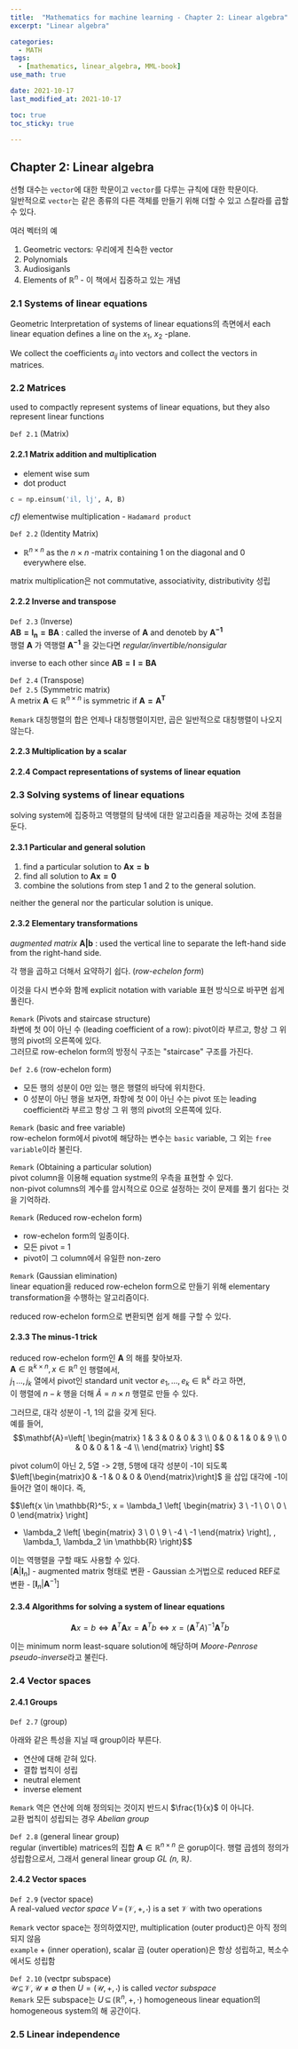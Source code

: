 ```yaml
---
title:  "Mathematics for machine learning - Chapter 2: Linear algebra"
excerpt: "Linear algebra"

categories:
  - MATH
tags:
  - [mathematics, linear_algebra, MML-book]
use_math: true

date: 2021-10-17
last_modified_at: 2021-10-17

toc: true
toc_sticky: true

---
```


## Chapter 2: Linear algebra

선형 대수는 `vector`에 대한 학문이고 `vector`를 다루는 규칙에 대한 학문이다.  
일반적으로 `vector`는 같은 종류의 다른 객체를 만들기 위해 더할 수 있고 스칼라를 곱할 수 있다.

여러 벡터의 예

1. Geometric vectors: 우리에게 친숙한 vector
2. Polynomials
3. Audiosiganls
4. Elements of $\mathbb{R}^n$ - 이 책에서 집중하고 있는 개념  

### 2.1 Systems of linear equations

Geometric Interpretation of systems of linear equations의  측면에서 each linear equation defines a line on the $x_1$, $x_2$ -plane.  

We collect the coefficients $a_{ij}$ into vectors and collect the vectors in matrices.

### 2.2 Matrices

used to compactly represent systems of linear equations, but they also represent linear functions  

`Def 2.1` (Matrix)

#### 2.2.1 Matrix addition and multiplication

- element wise sum
- dot product  

```python
c = np.einsum('il, lj', A, B)
```

*cf)* elementwise multiplication - `Hadamard product`  

`Def 2.2` (Identity Matrix)

- $\mathbb{R}^{n\times n}$ as the $n\times n$ -matrix containing 1 on the diagonal and 0 everywhere else.

matrix multiplication은 not commutative, associativity, distributivity 성립  

#### 2.2.2 Inverse and transpose

`Def 2.3` (Inverse)  
$\mathbf{AB=I_n=BA}$ : called the inverse of $\mathbf{A}$ and denoteb by $\mathbf{A^{-1}}$  
행렬 $\mathbf{A}$ 가 역행렬 $\mathbf{A^{-1}}$ 을 갖는다면 *regular/invertible/nonsigular*  

inverse to each other since $\mathbf{AB=I=BA}$  

`Def 2.4` (Transpose)  
`Def 2.5` (Symmetric matrix)  
A metrix $\mathbf{A}\in \mathbb{R}^{n\times n}$ is symmetric if $\mathbf{A=A^{T}}$  

`Remark` 대칭행렬의 합은 언제나 대칭행렬이지만, 곱은 일반적으로 대칭행렬이 나오지 않는다.  

#### 2.2.3 Multiplication by a scalar

#### 2.2.4 Compact representations of systems of linear equation

### 2.3 Solving systems of linear equations

solving system에 집중하고 역행렬의 탐색에 대한 알고리즘을 제공하는 것에 초점을 둔다.

#### 2.3.1 Particular and general solution

1. find a particular solution to $\mathbf{Ax=b}$
2. find all solution to $\mathbf{Ax=0}$
3. combine the solutions from step 1 and 2 to the general solution.

neither the general nor the particular solution is unique.

#### 2.3.2 Elementary transformations

*augmented matrix* $\mathbf{A\vert b}$ : used the vertical line to separate the left-hand side from the right-hand side.  

각 행을 곱하고 더해서 요약하기 쉽다. (*row-echelon form*)  

이것을 다시 변수와 함께 explicit notation with variable 표현 방식으로 바꾸면 쉽게 풀린다.  

`Remark` (Pivots and staircase structure)  
좌변에 첫 0이 아닌 수 (leading coefficient of a row): pivot이라 부르고, 항상 그 위 행의 pivot의 오른쪽에 있다.  
그러므로 row-echelon form의 방정식 구조는 "staircase" 구조를 가진다.  

`Def 2.6` (row-echelon form)

- 모든 행의 성분이 0만 있는 행은 행렬의 바닥에 위치한다.  
- 0 성분이 아닌 행을 보자면, 좌항에 첫 0이 아닌 수는 pivot 또는 leading coefficient라 부르고 항상 그 위 행의 pivot의 오른쪽에 있다.  

`Remark` (basic and free variable)  
row-echelon form에서 pivot에 해당하는 변수는 `basic` variable, 그 외는 `free variable`이라 불린다.  

`Remark` (Obtaining a particular solution)  
pivot column을 이용해 equation systme의 우측을 표현할 수 있다.  
non-pivot columns의 계수를 암시적으로 0으로 설정하는 것이 문제를 풀기 쉽다는 것을 기억하라.  

`Remark` (Reduced row-echelon form)  

- row-echelon form의 일종이다.
- 모든 pivot = 1
- pivot이 그 column에서 유일한 non-zero  

`Remark` (Gaussian elimination)  
linear equation을 reduced row-echelon form으로 만들기 위해 elementary transformation을 수행하는 알고리즘이다.  

reduced row-echelon form으로 변환되면 쉽게 해를 구할 수 있다.

#### 2.3.3 The minus-1 trick

reduced row-echelon form인 $\mathbf{A}$ 의 해를 찾아보자.  
$\mathbf{A}\in \mathbb{R}^{k\times n}, x \in \mathbb{R}^n$ 인 행렬에서,  
$j_1\, ...,\, j_k$ 열에서 pivot인 standard unit vector $e_1,\, ...,\, e_k \in \mathbb{R}^k$ 라고 하면,  
이 행렬에 $n-k$ 행을 더해 $\tilde{A} = n\times n$ 행렬로 만들 수 있다.  

그러므로, 대각 성분이 -1, 1의 값을 갖게 된다.  
예를 들어,  
$$\mathbf{A}=\left[
  \begin{matrix}
  1 & 3 & 0 & 0 & 3 \\
  0 & 0 & 1 & 0 & 9 \\
  0 & 0 & 0 & 1 & -4 \\
  \end{matrix}
  \right] $$

pivot colum이 아닌 2, 5열 -> 2행, 5행에 대각 성분이 -1이 되도록 $\left[\begin{matrix}0 & -1 & 0 & 0 & 0\end{matrix}\right]$ 을 삽입 대각에 -1이 들어간 열이 해이다.  즉,  

$$\left\{x \in \mathbb{R}^5:\, x = \lambda_1 \left[
  \begin{matrix}
  3 \\ -1 \\ 0 \\ 0 \\ 0
  \end{matrix}
  \right]
  + \lambda_2 \left[
    \begin{matrix}
    3 \\ 0 \\ 9 \\ -4 \\ -1
    \end{matrix}
    \right], \, \lambda_1, \lambda_2 \in \mathbb{R}
  \right\}$$

이는 역행렬을 구할 때도 사용할 수 있다.  
$[\mathbf{A}\vert \mathbf{I}_n]$ - augmented matrix 형태로 변환 - Gaussian 소거법으로 reduced REF로 변환 - $[\mathbf{I}_n\vert \mathbf{A}^{-1}]$

#### 2.3.4 Algorithms for solving a system of linear equations

$$\mathbf{A}x = b \Leftrightarrow \mathbf{A}^T\mathbf{A}x = \mathbf{A}^Tb \Leftrightarrow x = (\mathbf{A}^TA)^{-1}\mathbf{A}^Tb$$

이는 minimum norm least-square solution에 해당하며 *Moore-Penrose pseudo-inverse*라고 불린다.  

### 2.4 Vector spaces

#### 2.4.1 Groups

`Def 2.7` (group)  

아래와 같은 특성을 지닐 때 group이라 부른다.  

- 연산에 대해 갇혀 있다.
- 결합 법칙이 성립
- neutral element
- inverse element

`Remark` 역은 연산에 의해 정의되는 것이지 반드시 $\frac{1}{x}$ 이 아니다.  
교환 법칙이 성립되는 경우 *Abelian group*  

`Def 2.8` (general linear group)  
regular (invertible) matrices의 집합 $\mathbf{A}\in \mathbb{R}^{n\times n}$ 은 gorup이다. 행렬 곱셈의 정의가 성립함으로서, 그래서 general linear group *GL (n, $\mathbb{R}$)*.  

#### 2.4.2 Vector spaces

`Def 2.9` (vector space)  
A real-valued *vector space* $V\,=\,(\mathcal{V}, +, \cdot)$ is a set $\mathcal{V}$ with two operations  

`Remark` vector space는 정의하였지만, multiplication (outer product)은 아직 정의 되지 않음  
`example` + (inner operation), scalar 곱 (outer operation)은 항상 성립하고, 복소수에서도 성립함  

`Def 2.10` (vectpr subspace)  
$\mathcal{U}\, \subseteq\, \mathcal{V},\,\mathcal{U}\neq\emptyset$ then $U=(\mathcal{U},\,+,\,\cdot)$ is called *vector subspace*  
`Remark` 모든 subspace는 $U\,\subseteq\,(\mathbb{R}^n,\,+,\,\cdot)$ homogeneous linear equation의 homogeneous system의 해 공간이다.  

### 2.5 Linear independence
